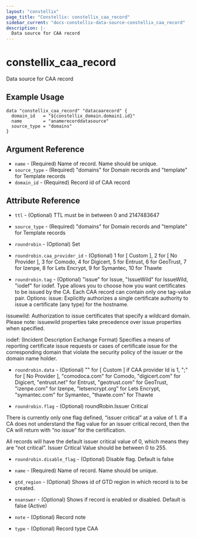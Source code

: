 ```yaml
---
layout: "constellix"
page_title: "Constellix: constellix_caa_record"
sidebar_current: "docs-constellix-data-source-constellix_caa_record"
description: |-
  Data source for CAA record
---
```


# constellix_caa_record #
Data source for CAA record

## Example Usage ##

```hcl
data "constellix_caa_record" "datacaarecord" {
  domain_id   = "${constellix_domain.domain1.id}"
  name        = "anamerecorddatasource"
  source_type = "domains"
}

```
## Argument Reference ##
* `name` - (Required) Name of record. Name should be unique.
* `source_type` - (Required) "domains" for Domain records and "template" for Template records
* `domain_id` - (Required) Record id of CAA record

## Attribute Reference ##
* `ttl` - (Optional) TTL must be in between 0 and 2147483647
* `source_type` - (Required) "domains" for Domain records and "template" for Template records
* `roundrobin` - (Optional) Set
* `roundrobin.caa_provider_id` - (Optional) 1 for [ Custom ], 2 for [ No Provider ], 3 for Comodo, 4 for Digicert, 5 for Entrust, 6 for GeoTrust, 7 for Izenpe, 8 for Lets Encrypt, 9 for Symantec, 10 for Thawte

* `roundrobin.tag` - (Optional) "issue" for Issue, "IssueWild" for IssueWild, "iodef" for iodef. Type allows you to choose how you want certificates to be issued by the CA. Each CAA record can contain only one tag-value pair. Options:
issue: Explicitly authorizes a single certificate authority to issue a certificate (any type) for the hostname.

issuewild: Authorization to issue certificates that specify a wildcard domain. Please note: issuewild properties take precedence over issue properties when specified.

iodef: (Incident Description Exchange Format) Specifies a means of reporting certificate issue requests or cases of certificate issue for the corresponding domain that violate the security policy of the issuer or the domain name holder.

* `roundrobin.data` - (Optional) "" for [ Custom ] if CAA provider Id is 1, ";" for [ No Provider ], "comodoca.com" for Comodo, "digicert.com" for Digicert, "entrust.net" for Entrust, "geotrust.com" for GeoTrust, "izenpe.com" for Izenpe, "letsencrypt.org" for Lets Encrypt, "symantec.com" for Symantec, "thawte.com" for Thawte

* `roundrobin.flag` - (Optional) roundRobin.Issuer Critical

There is currently only one flag defined, “issuer critical” at a value of 1. If a CA does not understand the flag value for an issuer critical record, then the CA will return with “no issue” for the certification.

All records will have the default issuer critical value of 0, which means they are “not critical”. Issuer Critical Value should be between 0 to 255.

* `roundrobin.disable_flag` - (Optional) Disable flag. Default is false

* `name` - (Required) Name of record. Name should be unique.
* `gtd_region` - (Optional) Shows id of GTD region in which record is to be created.
* `noanswer` - (Optional) Shows if record is enabled or disabled. Default is false (Active)
* `note` - (Optional) Record note
* `type` - (Optional) Record type CAA
